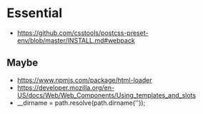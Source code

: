 # Essential

- https://github.com/csstools/postcss-preset-env/blob/master/INSTALL.md#webpack

## Maybe

- https://www.npmjs.com/package/html-loader
- https://developer.mozilla.org/en-US/docs/Web/Web_Components/Using_templates_and_slots
- __dirname = path.resolve(path.dirname(''));